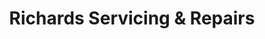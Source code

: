 ---
title: "Richards Servicing & Repairs"
url: /bridgwater/richards-servicing-und-repairs/
shop: Autowerkstatt
---